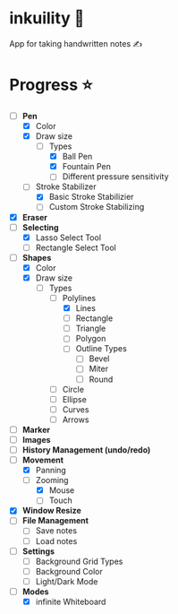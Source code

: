 # inkuility :blue_book:
App for taking handwritten notes :writing_hand:

# Progress :star:

- [ ]  **Pen** 
    - [X]  Color
    - [X]  Draw size
        - [ ]  Types
            - [X]  Ball Pen 
            - [X]  Fountain Pen 
            - [ ]  Different pressure sensitivity 
    - [ ]  Stroke Stabilizer 
        - [X]  Basic Stroke Stabilizier 
        - [ ]  Custom Stroke Stabilizing 
- [X]  **Eraser** 
- [ ]  **Selecting** 
    - [X]  Lasso Select Tool 
    - [ ]  Rectangle Select Tool
- [ ]  **Shapes**
    -  [X] Color
    -  [X] Draw size 
        - [ ]  Types
            - [ ]  Polylines
                - [X]  Lines
                - [ ]  Rectangle
                - [ ]  Triangle
                - [ ]  Polygon
                - [ ]  Outline Types
                    - [ ]  Bevel
                    - [ ]  Miter
                    - [ ]  Round
            - [ ]  Circle
            - [ ]  Ellipse
            - [ ]  Curves
            - [ ]  Arrows
- [ ]  **Marker** 
- [ ]  **Images** 
- [ ]  **History Management (undo/redo)** 
- [ ]  **Movement**
    - [X]  Panning
    - [ ]  Zooming
        - [X]  Mouse 
        - [ ]  Touch 
- [X]  **Window Resize** 
- [ ]  **File Management** 
    - [ ]  Save notes 
    - [ ]  Load notes
- [ ]  **Settings**
    - [ ]  Background Grid Types 
    - [ ]  Background Color 
    - [ ]  Light/Dark Mode 
- [ ]  **Modes**
    - [X]  infinite Whiteboard
